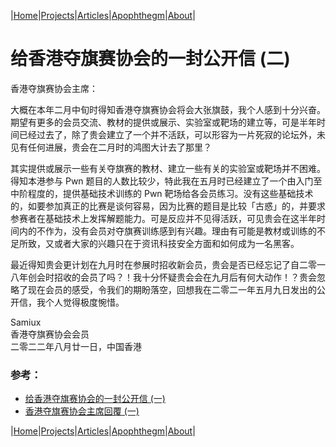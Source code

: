 |[Home](/README.md)|[Projects](/projects.md)|[Articles](/articles.md)|[Apophthegm](/apophthegm.md)|[About](/about.md)|

# 给香港夺旗赛协会的一封公开信 (二)

香港夺旗赛协会主席：

大概在本年二月中旬时得知香港夺旗赛协会将会大张旗鼓，我个人感到十分兴奋。期望有更多的会员交流、教材的提供或展示、实验室或靶场的建立等，可是半年时间已经过去了，除了贵会建立了一个并不活跃，可以形容为一片死寂的论坛外，未见有任何进展，贵会在二月时的鸿图大计去了那里？

其实提供或展示一些有关夺旗赛的教材、建立一些有关的实验室或靶场并不困难。得知本港参与 Pwn 题目的人数比较少，特此我在五月时已经建立了一个由入门至中阶程度的，提供基础技术训练的 Pwn 靶场给各会员练习。没有这些基础技术的，如要参加真正的比赛是谈何容易，因为比赛的题目是比较「古惑」的，并要求参赛者在基础技术上发挥解题能力。可是反应并不见得活跃，可见贵会在这半年时间内的不作为，没有会员对夺旗赛训练感到有兴趣。理由有可能是教材或训练的不足所致，又或者大家的兴趣只在于资讯科技安全方面和如何成为一名黑客。

最近得知贵会更计划在九月时在参展时招收新会员，贵会是否已经忘记了自二零一八年创会时招收的会员了吗？！我十分怀疑贵会会在九月后有何大动作！？贵会忽略了现在会员的感受，令我们的期盼落空，回想我在二零二一年五月九日发出的公开信，我个人觉得极度惋惜。

Samiux    
香港夺旗赛协会会员    
二零二二年八月廿一日，中国香港    


### 参考：
- [给香港夺旗赛协会的一封公开信 (一)](/openletter2hkctf.md)  
- [香港夺旗赛协会主席回覆 (一)](/replyfromhkctf.md)  

|[Home](/README.md)|[Projects](/projects.md)|[Articles](/articles.md)|[Apophthegm](/apophthegm.md)|[About](/about.md)|
